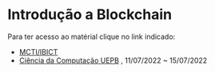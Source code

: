 # Introdução a Blockchain 

Para ter acesso ao matérial clique no link indicado:

- [MCTI/IBICT](ibict/README.md)
- [Ciência da Computação UEPB](uepb/README.md) , 11/07/2022 ~ 15/07/2022
